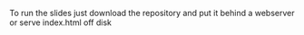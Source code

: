 To run the slides just download the repository and put it behind a webserver or serve index.html off disk